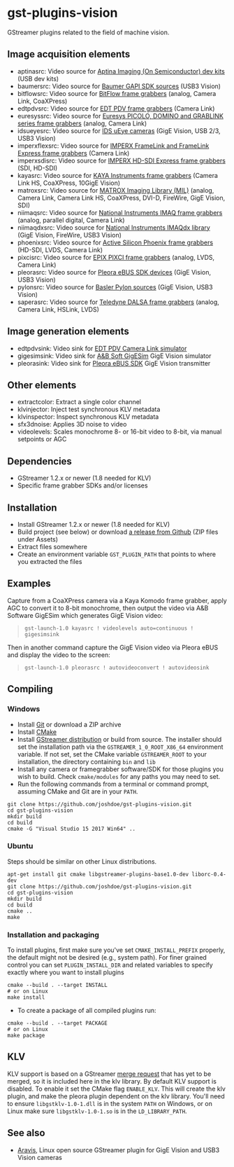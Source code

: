 # gst-plugins-vision

GStreamer plugins related to the field of machine vision.


## Image acquisition elements

- aptinasrc: Video source for [Aptina Imaging (On Semiconductor) dev kits][14] (USB dev kits)
- baumersrc: Video source for [Baumer GAPI SDK sources][21] (USB3 Vision)
- bitflowsrc: Video source for [BitFlow frame grabbers][10] (analog, Camera Link, CoaXPress)
- edtpdvsrc: Video source for [EDT PDV frame grabbers][1] (Camera Link)
- euresyssrc: Video source for [Euresys PICOLO, DOMINO and GRABLINK series frame grabbers][3] (analog, Camera Link)
- idsueyesrc: Video source for [IDS uEye cameras][11] (GigE Vision, USB 2/3, USB3 Vision)
- imperxflexsrc: Video source for [IMPERX FrameLink and FrameLink Express frame grabbers][5] (Camera Link)
- imperxsdisrc: Video source for [IMPERX HD-SDI Express frame grabbers][15] (SDI, HD-SDI)
- kayasrc: Video source for [KAYA Instruments frame grabbers][16] (Camera Link HS, CoaXPress, 10GigE Vision)
- matroxsrc: Video source for [MATROX Imaging Library (MIL)][12] (analog, Camera Link, Camera Link HS, CoaXPress, DVI-D, FireWire, GigE Vision, SDI)
- niimaqsrc: Video source for [National Instruments IMAQ frame grabbers][6] (analog, parallel digital, Camera Link)
- niimaqdxsrc: Video source for [National Instruments IMAQdx library][7] (GigE Vision, FireWire, USB3 Vision)
- phoenixsrc: Video source for [Active Silicon Phoenix frame grabbers][8] (HD-SDI, LVDS, Camera Link)
- pixcisrc: Video source for [EPIX PIXCI frame grabbers][4] (analog, LVDS, Camera Link)
- pleorasrc: Video source for [Pleora eBUS SDK devices][17] (GigE Vision, USB3 Vision)
- pylonsrc: Video source for [Basler Pylon sources][20] (GigE Vision, USB3 Vision)
- saperasrc: Video source for [Teledyne DALSA frame grabbers][9] (analog, Camera Link, HSLink, LVDS)

## Image generation elements

- edtpdvsink: Video sink for [EDT PDV Camera Link simulator][2]
- gigesimsink: Video sink for [A&B Soft GigESim][18] GigE Vision simulator
- pleorasink: Video sink for [Pleora eBUS SDK][19] GigE Vision transmitter

## Other elements

- extractcolor: Extract a single color channel
- klvinjector: Inject test synchronous KLV metadata
- klvinspector: Inspect synchronous KLV metadata
- sfx3dnoise: Applies 3D noise to video
- videolevels: Scales monochrome 8- or 16-bit video to 8-bit, via manual setpoints or AGC


## Dependencies

- GStreamer 1.2.x or newer (1.8 needed for KLV)
- Specific frame grabber SDKs and/or licenses

## Installation

- Install GStreamer 1.2.x or newer (1.8 needed for KLV)
- Build project (see below) or download [a release from Github](https://github.com/joshdoe/gst-plugins-vision/releases) (ZIP files under Assets)
- Extract files somewhere
- Create an environment variable `GST_PLUGIN_PATH` that points to where you extracted the files

## Examples

Capture from a CoaXPress camera via a Kaya Komodo frame grabber, apply AGC to convert it to 8-bit monochrome, then output the video via A&B Software GigESim which generates GigE Vision video:
> `gst-launch-1.0 kayasrc ! videolevels auto=continuous ! gigesimsink`

Then in another command capture the GigE Vision video via Pleora eBUS and display the video to the screen:
> `gst-launch-1.0 pleorasrc ! autovideoconvert ! autovideosink`

## Compiling

### Windows

- Install [Git](https://git-scm.com/) or download a ZIP archive
- Install [CMake](https://cmake.org/)
- Install [GStreamer distribution](https://gstreamer.freedesktop.org/download/)
  or build from source. The installer should set
  the installation path via the `GSTREAMER_1_0_ROOT_X86_64` environment variable. If
  not set, set the CMake variable `GSTREAMER_ROOT` to your installation, the directory
  containing `bin` and `lib`
- Install any camera or framegrabber software/SDK for those plugins you wish to
  build. Check `cmake/modules` for any paths you may need to set.
- Run the following commands from a terminal or command prompt, assuming CMake
  and Git are in your `PATH`.
```
git clone https://github.com/joshdoe/gst-plugins-vision.git
cd gst-plugins-vision
mkdir build
cd build
cmake -G "Visual Studio 15 2017 Win64" ..
```

### Ubuntu

Steps should be similar on other Linux distributions.

```
apt-get install git cmake libgstreamer-plugins-base1.0-dev liborc-0.4-dev
git clone https://github.com/joshdoe/gst-plugins-vision.git
cd gst-plugins-vision
mkdir build
cd build
cmake ..
make
```

### Installation and packaging

To install plugins, first make sure you've set `CMAKE_INSTALL_PREFIX` properly,
the default might not be desired (e.g., system path). For finer grained control
you can set `PLUGIN_INSTALL_DIR` and related variables to specify exactly where
you want to install plugins
```
cmake --build . --target INSTALL
# or on Linux
make install
```
- To create a package of all compiled plugins run:
```
cmake --build . --target PACKAGE
# or on Linux
make package
```

## KLV

KLV support is based on a GStreamer [merge request](https://gitlab.freedesktop.org/gstreamer/gst-plugins-base/-/merge_requests/124) that has yet to be merged, so it is included here in the klv library. By default KLV support is disabled. To enable it set the CMake flag `ENABLE_KLV`. This will create the klv plugin, and make the pleora plugin dependent on the klv library. You'll need to ensure `libgstklv-1.0-1.dll` is in the system `PATH` on Windows, or on Linux make sure `libgstklv-1.0-1.so` is in the `LD_LIBRARY_PATH`.

See also
--------
- [Aravis][13], Linux open source GStreamer plugin for GigE Vision and USB3 Vision cameras

[1]: http://www.edt.com/camera_link.html
[2]: http://www.edt.com/pcidv_cls.html
[3]: http://www.euresys.com/Products/FrameGrabber.asp
[4]: http://www.epixinc.com/products/index.htm#divtab1
[5]: http://www.imperx.com/framegrabbers
[6]: http://sine.ni.com/nips/cds/view/p/lang/en/nid/1292
[7]: http://sine.ni.com/nips/cds/view/p/lang/en/nid/12892
[8]: http://www.activesilicon.com/products_fg_phx.htm
[9]: https://www.teledynedalsa.com/imaging/products/fg/
[10]: http://www.bitflow.com
[11]: http://www.ids-imaging.com
[12]: http://www.matrox.com/imaging
[13]: https://github.com/AravisProject/aravis
[14]: https://www.onsemi.com
[15]: https://www.imperx.com/framegrabbers
[16]: https://kayainstruments.com
[17]: https://www.pleora.com
[18]: http://www.ab-soft.com/gigesim.php
[19]: https://www.pleora.com
[20]: https://www.baslerweb.com/
[21]: https://www.baumer.com/
